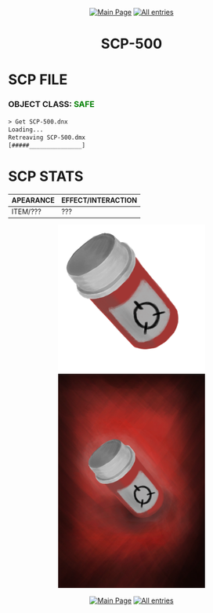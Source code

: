 <p align=center>    <a href="../../../">
        <img src="https://img.shields.io/badge/GO_TO-MAIN_PAGE-ffffff?style=for-the-badge&labelColor=000000&color=ffffff" title="Main Page" style="cursor: pointer;"/></a>
    <a href="../../tree">
        <img src="https://img.shields.io/badge/GO_TO-ALL_ENTRIES-ffffff?style=for-the-badge&labelColor=000000&color=ffffff" title="All entries" style="cursor: pointer;"></a>
</p>

<h1 align="center">SCP-500</h1>

# SCP FILE
### OBJECT CLASS: <span style="color:green">SAFE</span>

```
> Get SCP-500.dnx
Loading...
Retreaving SCP-500.dmx
[#####_______________]
```

# SCP STATS

| APEARANCE | EFFECT/INTERACTION |
| - | - |
| ITEM/??? | ??? |

<p align="center">
    <img src="../../../assets/images/scp/safe/500/scp500.png" title="SCP-500" width="300">
    <img src="../../../assets/images/scp/safe/500/SCP_500.jpg" title="SCP-500" width="300">
</p>

<p align=center>    <a href="../../../">
        <img src="https://img.shields.io/badge/GO_TO-MAIN_PAGE-ffffff?style=for-the-badge&labelColor=000000&color=ffffff" title="Main Page" style="cursor: pointer;"/></a>
    <a href="../../tree">
        <img src="https://img.shields.io/badge/GO_TO-ALL_ENTRIES-ffffff?style=for-the-badge&labelColor=000000&color=ffffff" title="All entries" style="cursor: pointer;"></a>
</p>
